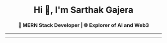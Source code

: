 <h1 align="center">Hi 👋, I'm Sarthak Gajera</h1>
<h3 align="center">🌱 MERN Stack Developer | 🌐 Explorer of AI and Web3</h3>

---


---

